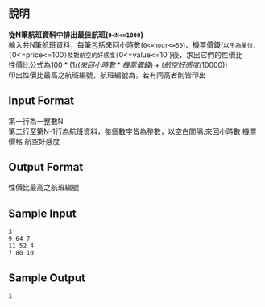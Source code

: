 ## 說明 ##
<b>從N筆航班資料中排出最佳航班(`0<N<=1000`)</b>  
輸入共N筆航班資料，每筆包括來回小時數(`0<=hour<=50`)、機票價錢(`以千為單位，(`0<=price<=100`)及對航空的好感度(`0<=value<=10`)後，求出它們的性價比<br>
性價比公式為$100*(1/(來回小時數*機票價錢)+(航空好感度/10000))$<br>
印出性價比最高之航班編號，航班編號為，若有同高者則皆印出<br>

## Input Format ##
第一行為一整數N  
第二行至第N-1行為航班資料，每個數字皆為整數，以空白間隔:來回小時數 機票價格 航空好感度

## Output Format ##

性價比最高之航班編號<br>

## Sample Input ##
```
3
9 64 7 
11 52 4 
7 80 10 
```
## Sample Output ##
```
1
```
